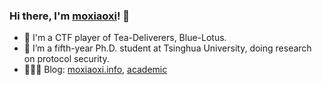 ### Hi there, I'm [moxiaoxi](https://github.com/mo-xiaoxi/)! 👻

<!--
**mo-xiaoxi/mo-xiaoxi** is a ✨ _special_ ✨ repository because its `README.md` (this file) appears on your GitHub profile.

Here are some ideas to get you started:

- 🔭 I’m currently working on ...
- 🌱 I’m currently learning ...
- 👯 I’m looking to collaborate on ...
- 🤔 I’m looking for help with ...
- 💬 Ask me about ...
- 📫 How to reach me: ...
- 😄 Pronouns: ...
- ⚡ Fun fact: ...
-->

- 👀 I'm a CTF player of Tea-Deliverers, Blue-Lotus. 
- 🔭 I’m a fifth-year Ph.D. student at Tsinghua University, doing research on protocol security.
- 🧑🏻‍💻 Blog: [moxiaoxi.info](https://moxiaoxi.info/), [academic](https://shenkaiwen.com/)




<!-- ![moxiaoxi's github stats](https://github-readme-stats.vercel.app/api?username=mo-xiaoxi&show_icons=true&theme=radical&count_private=true)  -->
